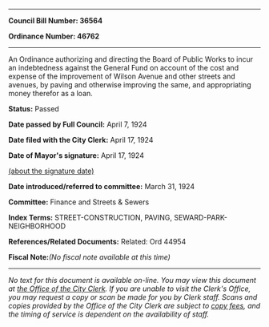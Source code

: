 

********

**Council Bill Number: 36564**
   
**Ordinance Number: 46762**
********

 An Ordinance authorizing and directing the Board of Public Works to incur an indebtedness against the General Fund on account of the cost and expense of the improvement of Wilson Avenue and other streets and avenues, by paving and otherwise improving the same, and appropriating money therefor as a loan.

**Status:** Passed
   
**Date passed by Full Council:** April 7, 1924
   
**Date filed with the City Clerk:** April 17, 1924
   
**Date of Mayor's signature:** April 17, 1924
   
[(about the signature date)](/~public/approvaldate.htm)
   
   
   
**Date introduced/referred to committee:** March 31, 1924
   
**Committee:** Finance and Streets & Sewers
   
   
**Index Terms:** STREET-CONSTRUCTION, PAVING, SEWARD-PARK-NEIGHBORHOOD

**References/Related Documents:** Related: Ord 44954

**Fiscal Note:**_(No fiscal note available at this time)_
********

_No text for this document is available on-line. You may view this document at [the Office of the City Clerk](http://www.seattle.gov/leg/clerk/contactUs.htm). If you are unable to visit the Clerk's Office, you may request a copy or scan be made for you by Clerk staff. Scans and copies provided by the Office of the City Clerk are subject to [copy fees](http://clerk.seattle.gov/~public/clerkfees.htm), and the timing of service is dependent on the availability of staff._

